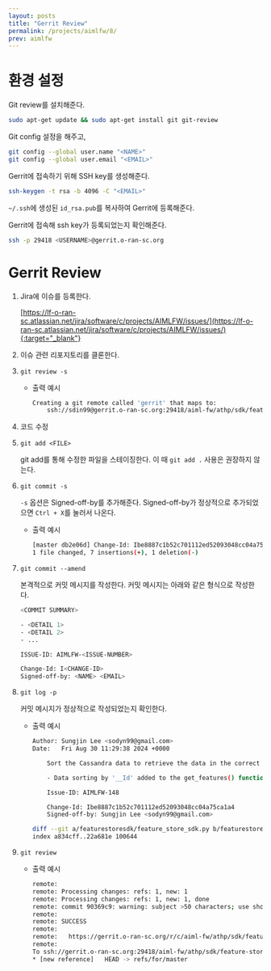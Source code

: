 ```yaml
---
layout: posts
title: "Gerrit Review"
permalink: /projects/aimlfw/8/
prev: aimlfw
---
```


# 환경 설정

Git review를 설치해준다.

```bash
sudo apt-get update && sudo apt-get install git git-review
```

Git config 설정을 해주고,

```bash
git config --global user.name "<NAME>"
git config --global user.email "<EMAIL>"
```

Gerrit에 접속하기 위해 SSH key를 생성해준다.

```bash
ssh-keygen -t rsa -b 4096 -C "<EMAIL>"
```

`~/.ssh`에 생성된 `id_rsa.pub`를 복사하여 Gerrit에 등록해준다.

Gerrit에 접속해 ssh key가 등록되었는지 확인해준다.

```bash
ssh -p 29418 <USERNAME>@gerrit.o-ran-sc.org
```

# Gerrit Review

1. Jira에 이슈를 등록한다.

    [https://lf-o-ran-sc.atlassian.net/jira/software/c/projects/AIMLFW/issues/](https://lf-o-ran-sc.atlassian.net/jira/software/c/projects/AIMLFW/issues/){:target="_blank"}

2. 이슈 관련 리포지토리를 클론한다.

3. `git review -s`

    - 출력 예시

        ```bash
        Creating a git remote called 'gerrit' that maps to:
            ssh://sdin99@gerrit.o-ran-sc.org:29418/aiml-fw/athp/sdk/feature-store
        ```

4. 코드 수정

5. `git add <FILE>`

    git add를 통해 수정한 파일을 스테이징한다. 이 때 `git add .` 사용은 권장하지 않는다.

6. `git commit -s`

    `-s` 옵션은 Signed-off-by를 추가해준다. Signed-off-by가 정상적으로 추가되었으면 `Ctrl + X`를 눌러서 나온다.


    - 출력 예시

        ```bash
        [master db2e06d] Change-Id: Ibe8887c1b52c701112ed52093048cc04a75ca1a4 Signed-off-by: Sungjin Lee <sodyn99@gmail.com>
        1 file changed, 7 insertions(+), 1 deletion(-)
        ```

7. `git commit --amend`

    본격적으로 커밋 메시지를 작성한다. 커밋 메시지는 아래와 같은 형식으로 작성한다.

    ```bash
    <COMMIT SUMMARY>

    - <DETAIL 1>
    - <DETAIL 2>
    - ...

    ISSUE-ID: AIMLFW-<ISSUE-NUMBER>

    Change-Id: I<CHANGE-ID>
    Signed-off-by: <NAME> <EMAIL>
    ```

8. `git log -p`

    커밋 메시지가 정상적으로 작성되었는지 확인한다.

    - 출력 예시

        ```bash
        Author: Sungjin Lee <sodyn99@gmail.com>
        Date:   Fri Aug 30 11:29:38 2024 +0000

            Sort the Cassandra data to retrieve the data in the correct order.

            - Data sorting by '__Id' added to the get_features() function

            Issue-ID: AIMLFW-148

            Change-Id: Ibe8887c1b52c701112ed52093048cc04a75ca1a4
            Signed-off-by: Sungjin Lee <sodyn99@gmail.com>

        diff --git a/featurestoresdk/feature_store_sdk.py b/featurestoresdk/feature_store_sdk.py
        index a834cff..22a681e 100644
        ```

9. `git review`

    - 출력 예시

        ```bash
        remote:
        remote: Processing changes: refs: 1, new: 1
        remote: Processing changes: refs: 1, new: 1, done
        remote: commit 90369c9: warning: subject >50 characters; use shorter first paragraph
        remote:
        remote: SUCCESS
        remote:
        remote:   https://gerrit.o-ran-sc.org/r/c/aiml-fw/athp/sdk/feature-store/+/13287 Sort the Cassandra data to retrieve the data in the correct order. [NEW]
        remote:
        To ssh://gerrit.o-ran-sc.org:29418/aiml-fw/athp/sdk/feature-store
        * [new reference]   HEAD -> refs/for/master
        ```